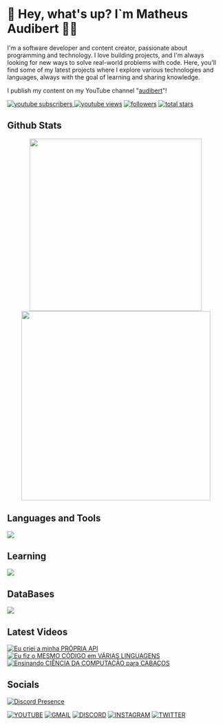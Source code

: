 # 👋 Hey, what's up? I`m Matheus Audibert 👨‍💻

I'm a software developer and content creator, passionate about programming and technology. I love building projects, and I'm always looking for new ways to solve real-world problems with code. Here, you'll find some of my latest projects where I explore various technologies and languages, always with the goal of learning and sharing knowledge.

I publish my content on my YouTube channel "[audibert](https://www.youtube.com/@audibert)"!

<p align="left">
      <a href="https://www.youtube.com/channel/UCIO1e3zJ-c2oQCWnmY4nqIQ?sub_confirmation=1">
         <img alt="youtube subscribers" title="Subscribe to my YouTube channel" src="https://custom-icon-badges.demolab.com/youtube/channel/subscribers/UCIO1e3zJ-c2oQCWnmY4nqIQ?color=%23E05D44&label=SUBSCRIBE&logo=video&logoColor=white&style=for-the-badge&labelColor=CE4630"/>
    </a> 
      <a href="https://www.youtube.com/channel/UCIO1e3zJ-c2oQCWnmY4nqIQ">
         <img alt="youtube views" title="YouTube views" src="https://custom-icon-badges.demolab.com/youtube/channel/views/UCIO1e3zJ-c2oQCWnmY4nqIQ?color=%23E1AD0E&logo=eye&logoColor=white&style=for-the-badge&labelColor=C79600"/></a> 
      <a href="https://github.com/matheusaudibert?tab=followers">
         <img alt="followers" title="Follow me on Github" src="https://custom-icon-badges.demolab.com/github/followers/matheusaudibert?color=236ad3&labelColor=1155ba&style=for-the-badge&logo=person-add&label=Follow&logoColor=white"/></a>
      <a href="https://github.com/matheusaudibert?tab=repositories&sort=stargazers">
         <img alt="total stars" title="Total stars on GitHub" src="https://custom-icon-badges.demolab.com/github/stars/matheusaudibert?color=55960c&style=for-the-badge&labelColor=488207&logo=star"/></a>
</p>

## Github Stats
<div align="center">
      <img width="400px" src="https://github-readme-stats.vercel.app/api?username=matheusaudibert&theme=blue_navy&hide_border=true&include_all_commits=false&count_private=false"/>
      <img width="439px" src="https://github-readme-streak-stats.herokuapp.com/?user=matheusaudibert&theme=blue_navy&hide_border=true"/>
</div>

## Languages and Tools

<img src="https://skillicons.dev/icons?i=js,nodejs,python,cpp,c,discordjs,html,css,vscode,git,github" />


## Learning

<img src="https://skillicons.dev/icons?i=react,next,nest" />

## DataBases

<img src="https://skillicons.dev/icons?i=mysql,postgres,mongo" />

## Latest Videos

<!-- BEGIN YOUTUBE-CARDS -->
[![Eu criei a minha PRÓPRIA API](https://ytcards.demolab.com/?id=3sJCXoxgbHQ&title=Eu+criei+a+minha+PR%C3%93PRIA+API&lang=en&timestamp=1739839560&background_color=%230d1117&title_color=%23ffffff&stats_color=%23dedede&max_title_lines=1&width=250&border_radius=5&duration=869 "Eu criei a minha PRÓPRIA API")](https://www.youtube.com/watch?v=3sJCXoxgbHQ)
[![Eu fiz o MESMO CÓDIGO em VÁRIAS LINGUAGENS](https://ytcards.demolab.com/?id=UT8Z3U5gDsc&title=Eu+fiz+o+MESMO+C%C3%93DIGO+em+V%C3%81RIAS+LINGUAGENS&lang=en&timestamp=1727198058&background_color=%230d1117&title_color=%23ffffff&stats_color=%23dedede&max_title_lines=1&width=250&border_radius=5&duration=1055 "Eu fiz o MESMO CÓDIGO em VÁRIAS LINGUAGENS")](https://www.youtube.com/watch?v=UT8Z3U5gDsc)
[![Ensinando CIÊNCIA DA COMPUTAÇÃO para CABAÇOS](https://ytcards.demolab.com/?id=GhN3iw0YLWQ&title=Ensinando+CI%C3%8ANCIA+DA+COMPUTA%C3%87%C3%83O+para+CABA%C3%87OS&lang=en&timestamp=1723320461&background_color=%230d1117&title_color=%23ffffff&stats_color=%23dedede&max_title_lines=1&width=250&border_radius=5&duration=967 "Ensinando CIÊNCIA DA COMPUTAÇÃO para CABAÇOS")](https://www.youtube.com/watch?v=GhN3iw0YLWQ)
<!-- END YOUTUBE-CARDS -->

## Socials
[![Discord Presence](https://lanyard.cnrad.dev/api/1274150219482660897)](https://discord.com/users/1274150219482660897)

[![YOUTUBE](https://go-skill-icons.vercel.app/api/icons?i=youtube)](https://www.youtube.com/@audibert)
[![GMAIL](https://skillicons.dev/icons?i=gmail)](mailto:audibertmatheus2019@gmail.com)
[![DISCORD](https://skillicons.dev/icons?i=discord)](https://discord.com/users/1274150219482660897)
[![INSTAGRAM](https://skillicons.dev/icons?i=instagram)](https://www.instagram.com/tlvzaudibert)
[![TWITTER](https://skillicons.dev/icons?i=twitter)](https://x.com/audiberttt)
